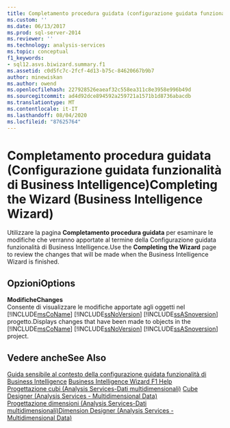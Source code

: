 ```yaml
---
title: Completamento procedura guidata (configurazione guidata funzionalità di Business Intelligence) | Microsoft Docs
ms.custom: ''
ms.date: 06/13/2017
ms.prod: sql-server-2014
ms.reviewer: ''
ms.technology: analysis-services
ms.topic: conceptual
f1_keywords:
- sql12.asvs.biwizard.summary.f1
ms.assetid: c0d5fc7c-2fcf-4d13-b75c-84620667b9b7
author: minewiskan
ms.author: owend
ms.openlocfilehash: 227928526eaeaf32c558ea311c8e3958e996b49d
ms.sourcegitcommit: ad4d92dce894592a259721a1571b1d8736abacdb
ms.translationtype: MT
ms.contentlocale: it-IT
ms.lasthandoff: 08/04/2020
ms.locfileid: "87625764"
---
```

# <a name="completing-the-wizard-business-intelligence-wizard"></a><span data-ttu-id="14942-102">Completamento procedura guidata (Configurazione guidata funzionalità di Business Intelligence)</span><span class="sxs-lookup"><span data-stu-id="14942-102">Completing the Wizard (Business Intelligence Wizard)</span></span>
  <span data-ttu-id="14942-103">Utilizzare la pagina **Completamento procedura guidata** per esaminare le modifiche che verranno apportate al termine della Configurazione guidata funzionalità di Business Intelligence.</span><span class="sxs-lookup"><span data-stu-id="14942-103">Use the **Completing the Wizard** page to review the changes that will be made when the Business Intelligence Wizard is finished.</span></span>  
  
## <a name="options"></a><span data-ttu-id="14942-104">Opzioni</span><span class="sxs-lookup"><span data-stu-id="14942-104">Options</span></span>  
 <span data-ttu-id="14942-105">**Modifiche**</span><span class="sxs-lookup"><span data-stu-id="14942-105">**Changes**</span></span>  
 <span data-ttu-id="14942-106">Consente di visualizzare le modifiche apportate agli oggetti nel [!INCLUDE[msCoName](../includes/msconame-md.md)] [!INCLUDE[ssNoVersion](../includes/ssnoversion-md.md)] [!INCLUDE[ssASnoversion](../includes/ssasnoversion-md.md)] progetto.</span><span class="sxs-lookup"><span data-stu-id="14942-106">Displays changes that have been made to objects in the [!INCLUDE[msCoName](../includes/msconame-md.md)] [!INCLUDE[ssNoVersion](../includes/ssnoversion-md.md)] [!INCLUDE[ssASnoversion](../includes/ssasnoversion-md.md)] project.</span></span>  
  
## <a name="see-also"></a><span data-ttu-id="14942-107">Vedere anche</span><span class="sxs-lookup"><span data-stu-id="14942-107">See Also</span></span>  
 <span data-ttu-id="14942-108">[Guida sensibile al contesto della configurazione guidata funzionalità di Business Intelligence](business-intelligence-wizard-f1-help.md) </span><span class="sxs-lookup"><span data-stu-id="14942-108">[Business Intelligence Wizard F1 Help](business-intelligence-wizard-f1-help.md) </span></span>  
 <span data-ttu-id="14942-109">[Progettazione cubi &#40;Analysis Services-Dati multidimensionali&#41;](cube-designer-analysis-services-multidimensional-data.md) </span><span class="sxs-lookup"><span data-stu-id="14942-109">[Cube Designer &#40;Analysis Services - Multidimensional Data&#41;](cube-designer-analysis-services-multidimensional-data.md) </span></span>  
 [<span data-ttu-id="14942-110">Progettazione dimensioni &#40;Analysis Services-Dati multidimensionali&#41;</span><span class="sxs-lookup"><span data-stu-id="14942-110">Dimension Designer &#40;Analysis Services - Multidimensional Data&#41;</span></span>](dimension-designer-analysis-services-multidimensional-data.md)  
  
  
